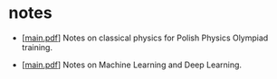 # notes

* [[main.pdf](https://barhanc.github.io/notes/physics-olympiad/main.pdf)] Notes on
    classical physics for Polish Physics Olympiad training.

* [[main.pdf](https://barhanc.github.io/notes/new-deep-learning/main.pdf)] Notes on Machine Learning
  and Deep Learning.